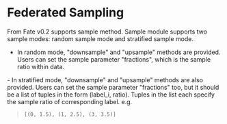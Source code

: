 # Federated Sampling

From Fate v0.2 supports sample method. Sample module supports two sample
modes: random sample mode and stratified sample mode.

  - In random mode, "downsample" and "upsample" methods are provided.
    Users can set the sample parameter "fractions", which is the sample
    ratio within data.

\- In stratified mode, "downsample" and "upsample" methods are also
provided. Users can set the sample parameter "fractions" too, but it
should be a list of tuples in the form (label\_i, ratio). Tuples in the
list each specify the sample ratio of corresponding label. e.g.

> 
> 
>     [(0, 1.5), (1, 2.5), (3, 3.5)]

<!-- mkdocs
## Param

::: federatedml.param.sample_param
    rendering:
      heading_level: 3
      show_source: true
      show_root_heading: true
      show_root_toc_entry: false
      show_root_full_path: false
 -->
